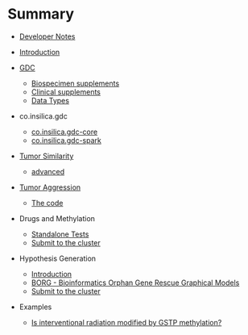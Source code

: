 # Summary

* [Developer Notes](README.md)
* [Introduction](introduction.md)
* [GDC](1_gdc/0_gdc.md)
   * [Biospecimen supplements](1_gdc/1_biospecimen_supplements.md)
   * [Clinical supplements](1_gdc/clinical_supplements.md)
   * [Data Types](1_gdc/data_types.md)

* co.insilica.gdc
   * [co.insilica.gdc-core](1_gdc/2_a_client.md)
   * [co.insilica.gdc-spark](1_gdc/3_gdc-spark.md)

* [Tumor Similarity](2_tumor_similarity/README.md)
   * [advanced](2_tumor_similarity/advanced.md)

* [Tumor Aggression](3_tumor_aggression/README.md)
  * [The code](3_tumor_aggression/test.md)

* Drugs and Methylation
   * [Standalone Tests](examples/methylation/drugs_and_methylation.md)
   * [Submit to the cluster](examples/methylation/submit_to_cluster.md)
   
* Hypothesis Generation
   * [Introduction](examples/hypothesis_generation/introduction.md)
   * [BORG - Bioinformatics Orphan Gene Rescue Graphical Models](examples/hypothesis_generation/borg.md)
   * [Submit to the cluster](examples/hypothesis_generation/submit_to_the_cluster.md)

* Examples
  * [Is interventional radiation modified by GSTP methylation?](examples/IR_Methylation.md)